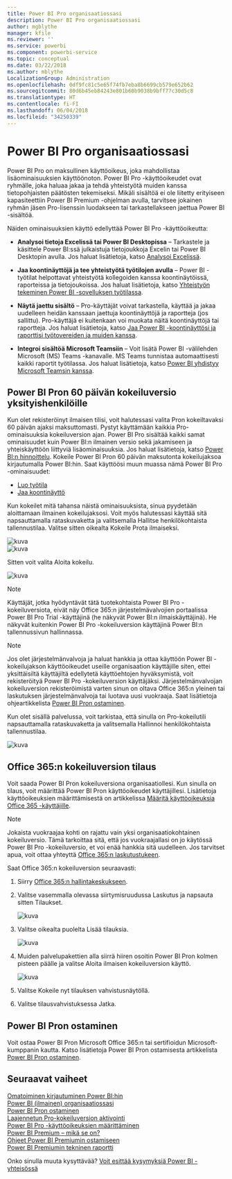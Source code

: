 ```yaml
---
title: Power BI Pro organisaatiossasi
description: Power BI Pro organisaatiossasi
author: mgblythe
manager: kfile
ms.reviewer: ''
ms.service: powerbi
ms.component: powerbi-service
ms.topic: conceptual
ms.date: 03/22/2018
ms.author: mblythe
LocalizationGroup: Administration
ms.openlocfilehash: 0df9fc81c5e65f74fb7eba8b6699cb579e652b62
ms.sourcegitcommit: 80d6b45eb84243e801b60b9038b9bff77c30d5c8
ms.translationtype: HT
ms.contentlocale: fi-FI
ms.lasthandoff: 06/04/2018
ms.locfileid: "34250339"
---
```

# <a name="power-bi-pro-in-your-organization"></a>Power BI Pro organisaatiossasi

Power BI Pro on maksullinen käyttöoikeus, joka mahdollistaa lisäominaisuuksien käyttöönoton. Power BI Pro -käyttöoikeudet ovat ryhmälle, joka haluaa jakaa ja tehdä yhteistyötä muiden kanssa tietopohjaisten päätösten tekemiseksi.  Mikäli sisältöä ei ole liitetty erityiseen kapasiteettiin Power BI Premium -ohjelman avulla, tarvitsee jokainen ryhmän jäsen Pro-lisenssin luodakseen tai tarkastellakseen jaettua Power BI -sisältöä.

Näiden ominaisuuksien käyttö edellyttää Power BI Pro -käyttöoikeutta:

* **Analysoi tietoja Excelissä tai Power BI Desktopissa** – Tarkastele ja käsittele Power BI:ssä julkaistuja tietojoukkoja Excelin tai Power BI Desktopin avulla. Jos haluat lisätietoja, katso [Analysoi Excelissä](service-analyze-in-excel.md).

* **Jaa koontinäyttöjä ja tee yhteistyötä työtilojen avulla** – Power BI -työtilat helpottavat yhteistyötä kollegoiden kanssa koontinäytöissä, raporteissa ja tietojoukoissa. Jos haluat lisätietoja, katso [Yhteistyön tekeminen Power BI -sovelluksen työtilassa](service-collaborate-power-bi-workspace.md).

* **Näytä jaettu sisältö** – Pro-käyttäjät voivat tarkastella, käyttää ja jakaa uudelleen heidän kanssaan jaettuja koontinäyttöjä ja raportteja (jos sallittu). Pro-käyttäjä ei kuitenkaan voi muokata näitä koontinäyttöjä tai raportteja. Jos haluat lisätietoja, katso [Jaa Power BI -koontinäyttösi ja raporttisi työtovereiden ja muiden kanssa](service-share-dashboards.md).

* **Integroi sisältöä Microsoft Teamsiin** – Voit lisätä Power BI -välilehden Microsoft (MS) Teams -kanavalle. MS Teams tunnistaa automaattisesti kaikki raportit työtilassa. Jos haluat lisätietoja, katso [Power BI yhdistyy Microsoft Teamsin kanssa](https://powerbi.microsoft.com/en-us/blog/power-bi-teams-up-with-microsoft-teams/). 

## <a name="power-bi-pro-60-day-trial-for-individuals"></a>Power BI Pron 60 päivän kokeiluversio yksityishenkilöille

Kun olet rekisteröinyt ilmaisen tilisi, voit halutessasi valita Pron kokeiltavaksi 60 päivän ajaksi maksuttomasti. Pystyt käyttämään kaikkia Pro-ominaisuuksia kokeiluversion ajan. Power BI Pro sisältää kaikki samat ominaisuudet kuin Power BI:n ilmainen versio sekä jakamiseen ja yhteiskäyttöön liittyviä lisäominaisuuksia. Jos haluat lisätietoja, katso [Power BI:n hinnoittelu](https://powerbi.microsoft.com/en-us/pricing/). Kokeile Power BI Pron 60 päivän maksutonta kokeilujaksoa kirjautumalla Power BI:hin. Saat käyttöösi muun muassa nämä Power BI Pro -ominaisuudet:

* [Luo työtila](service-create-distribute-apps.md)
* [Jaa koontinäyttö](service-share-dashboards.md)

Kun kokeilet mitä tahansa näistä ominaisuuksista, sinua pyydetään aloittamaan ilmainen kokeilujaksosi. Voit myös halutessasi käyttää sitä napsauttamalla rataskuvaketta ja valitsemalla Hallitse henkilökohtaista tallennustilaa. Valitse sitten oikealta Kokeile Prota ilmaiseksi.

   ![kuva](media/service-power-bi-pro-in-your-organization/service-power-bi-pro-in-your-organization-01.png)
   </br>
   ![kuva](media/service-power-bi-pro-in-your-organization/service-power-bi-pro-in-your-organization-02.png)

Sitten voit valita Aloita kokeilu.

   ![kuva](media/service-power-bi-pro-in-your-organization/service-power-bi-pro-in-your-organization-03.png)

> [!NOTE]
> Käyttäjät, jotka hyödyntävät tätä tuotekohtaista Power BI Pro -kokeiluversiota, eivät näy Office 365:n järjestelmävalvojien portaalissa Power BI Pro Trial -käyttäjinä (he näkyvät Power BI:n ilmaiskäyttäjinä). He näkyvät kuitenkin Power BI Pro -kokeiluversion käyttäjinä Power BI:n tallennussivun hallinnassa.
>

> [!NOTE]
> Jos olet järjestelmänvalvoja ja haluat hankkia ja ottaa käyttöön Power BI -kokeilujakson käyttöoikeudet useille organisaation käyttäjille siten, ettei yksittäisiltä käyttäjiltä edellytetä käyttöehtojen hyväksymistä, voit rekisteröityä Power BI Pro -kokeiluversion käyttäjäksi. Järjestelmänvalvojan kokeiluversion rekisteröimistä varten sinun on oltava Office 365:n yleinen tai laskutuksen järjestelmänvalvoja tai luotava uusi vuokraaja. Saat lisätietoja ohjeartikkelista [Power BI Pron ostaminen](service-admin-purchasing-power-bi-pro.md).
>

Kun olet sisällä palvelussa, voit tarkistaa, että sinulla on Pro-kokeilutili napsauttamalla rataskuvaketta ja valitsemalla Hallinnoi henkilökohtaista tallennustilaa.

   ![kuva](media/service-power-bi-pro-in-your-organization/service-power-bi-pro-in-your-organization-04.png)

## <a name="subscription-trial-in-office-365"></a>Office 365:n kokeiluversion tilaus

Voit saada Power BI Pron kokeiluversiona organisaatiollesi. Kun sinulla on tilaus, voit määrittää Power BI Pron käyttöoikeudet käyttäjillesi. Lisätietoja käyttöoikeuksien määrittämisestä on artikkelissa [Määritä käyttöoikeuksia Office 365 -käyttäjille](https://support.office.com/en-us/article/assign-licenses-to-users-in-office-365-for-business-997596b5-4173-4627-b915-36abac6786dc?ui=en-US&rs=en-US&ad=US).

> [!NOTE]
> Jokaista vuokraajaa kohti on rajattu vain yksi organisaatiokohtainen kokeiluversio. Tämä tarkoittaa sitä, että jos vuokraajallasi on jo käytössä Power BI Pro -kokeiluversio, et voi enää hankkia sitä uudelleen. Jos tarvitset apua, voit ottaa yhteyttä [Office 365:n laskutustukeen](https://support.office.microsoft.com/en-us/article/contact-support-for-business-products-admin-help-32a17ca7-6fa0-4870-8a8d-e25ba4ccfd4b?CorrelationId=552bbf37-214f-4202-80cb-b94240dcd671&ui=en-US&rs=en-US&ad=US).
>

Saat Office 365:n kokeiluversion seuraavasti:

1. Siirry [Office 365:n hallintakeskukseen](https://portal.office.com/adminportal/home#/homepage).
2. Valitse vasemmalla olevassa siirtymisruudussa Laskutus ja napsauta sitten Tilaukset.

   ![kuva](media/service-power-bi-pro-in-your-organization/service-power-bi-pro-in-your-organization-05.png)

3. Valitse oikealta puolelta Lisää tilauksia.

   ![kuva](media/service-power-bi-pro-in-your-organization/service-power-bi-pro-in-your-organization-06.png)

4. Muiden palvelupakettien alla siirrä hiiren osoitin Power BI Pron kolmen pisteen päälle ja valitse Aloita ilmaisen kokeiluversion käyttö.

   ![kuva](media/service-power-bi-pro-in-your-organization/service-power-bi-pro-in-your-organization-07.png) 

5. Valitse Kokeile nyt tilauksen vahvistusnäytöllä.
6. Valitse tilausvahvistuksessa Jatka.

## <a name="purchasing-power-bi-pro"></a>Power BI Pron ostaminen

Voit ostaa Power BI Pron Microsoft Office 365:n tai sertifioidun Microsoft-kumppanin kautta. Katso lisätietoja Power BI Pron ostamisesta artikkelista [Power BI Pron ostaminen](service-admin-purchasing-power-bi-pro.md).

## <a name="next-steps"></a>Seuraavat vaiheet
[Omatoiminen kirjautuminen Power BI:hin](service-admin-signing-up-for-power-bi-with-a-new-office-365-trial.md)
<br/>
[Power BI (ilmainen) organisaatiossasi](service-admin-service-free-in-your-organization.md)
<br/>
[Power BI Pron ostaminen](service-admin-purchasing-power-bi-pro.md)
<br/>
[Laajennetun Pro-kokeiluversion aktivointi](service-extended-pro-trial.md)
<br/>
[Power BI Pro -käyttöoikeuksien määrittäminen](service-admin-assigning-power-bi-pro-licenses.md)
<br/>
[Power BI Premium – mikä se on?](service-admin-premium-manage.md)
<br/>
[Ohjeet Power BI Premiumin ostamiseen](service-admin-premium-purchase.md)
<br/>
[Power BI Premiumin tekninen raportti](https://aka.ms/pbipremiumwhitepaper)

Onko sinulla muuta kysyttävää? [Voit esittää kysymyksiä Power BI -yhteisössä](https://community.powerbi.com/)